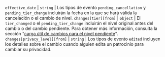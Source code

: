 `effective_date` | `string` | Los tipos de evento `pending_cancellation` y `pending_tier_change` incluirán la fecha en la que se hará válida la cancelación o el cambio de nivel. `changes[tier][from]` | `object` | El `tier_changed` o el `pending_tier_change` incluirán el nivel original antes del cambio o del cambio pendiente. Para obtener más información, consulta la sección "[carga útil de cambios para el nivel pendiente](/webhooks/event-payloads#webhook-payload-example-when-someone-downgrades-a-sponsorship)". `changes[privacy_level][from]` | `string` | Los tipos de evento `edited` incluyen los detalles sobre el cambio cuando alguien edita un patrocinio para cambiar su privacidad.
